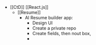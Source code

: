 - [[CtD]] [[React.js]]
	- [[Resume]]
		- AI Resume builder app:
			- Design UI
			- Create a private repo
			- Create fields, then nout box,
			-